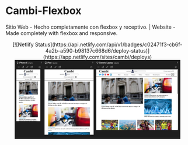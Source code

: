 # Cambi-Flexbox
Sitio Web - Hecho completamente con flexbox y receptivo. | Website - Made completely with flexbox and responsive.

<div align="center">
  [![Netlify Status](https://api.netlify.com/api/v1/badges/c02471f3-cb6f-4a2b-a590-b98137c668d6/deploy-status)](https://app.netlify.com/sites/cambi/deploys)
  <img src="https://github.com/osvaldotws/fotos-de-proyectos/blob/50a97368a11db54fce133614ce515286e45d6421/cambi%20-%20responsive.jpeg" alt="Cambi - Flexbox" width="90%"/>
</div>
